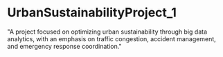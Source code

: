 # UrbanSustainabilityProject_1
"A project focused on optimizing urban sustainability through big data analytics, with an emphasis on traffic congestion, accident management, and emergency response coordination."
